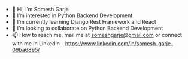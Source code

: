 - 👋 Hi, I’m Somesh Garje
- 👀 I’m interested in Python Backend Development
- 🌱 I’m currently learning Django Rest Framework and React
- 💞️ I’m looking to collaborate on Python Backend Development
- 📫 How to reach me, mail me at someshgarje@gmail.com or connect with me in LinkedIn - https://www.linkedin.com/in/somesh-garje-09ba6895/

<!---
srgrj/srgrj is a ✨ special ✨ repository because its `README.md` (this file) appears on your GitHub profile.
You can click the Preview link to take a look at your changes.
--->

